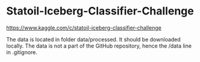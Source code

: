 # Statoil-Iceberg-Classifier-Challenge
https://www.kaggle.com/c/statoil-iceberg-classifier-challenge

The data is located in folder data/processed. It should be downloaded locally.
The data is not a part of the GitHub repository, hence the /data line in .gitignore.
